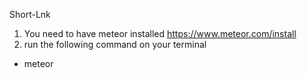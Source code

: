 Short-Lnk

1. You need to have meteor installed https://www.meteor.com/install
2. run the following command on your terminal
  * meteor
